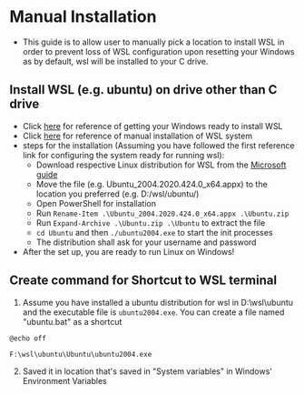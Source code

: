 # Manual Installation
- This guide is to allow user to manually pick a location to install WSL in order to prevent loss of WSL configuration upon resetting your Windows as by default, wsl will be installed to your C drive.

## Install WSL (e.g. ubuntu) on drive other than C drive
- Click [here](https://docs.microsoft.com/en-us/windows/wsl/install-manual#step-4---download-the-linux-kernel-update-package) for reference of getting your Windows ready to install WSL
- Click [here](https://docs.microsoft.com/en-us/windows/wsl/install-on-server) for reference of manual installation of WSL system
- steps for the installation (Assuming you have followed the first reference link for configuring the system ready for running wsl):
  - Download respective Linux distribution for WSL from the [Microsoft guide](https://docs.microsoft.com/en-us/windows/wsl/install-manual#step-4---download-the-linux-kernel-update-package)
  - Move the file (e.g. Ubuntu_2004.2020.424.0_x64.appx) to the location you preferred (e.g. D:/wsl/ubuntu/)
  - Open PowerShell for installation
  - Run `Rename-Item .\Ubuntu_2004.2020.424.0_x64.appx .\Ubuntu.zip`
  - Run `Expand-Archive .\Ubuntu.zip .\Ubuntu` to extract the file
  - `cd Ubuntu` and then `./ubuntu2004.exe` to start the init processes
  - The distribution shall ask for your username and password
- After the set up, you are ready to run Linux on Windows!



## Create command for Shortcut to WSL terminal
1. Assume you have installed a ubuntu distribution for wsl in D:\wsl\ubuntu and the executable file is `ubuntu2004.exe`. You can create a file named "ubuntu.bat" as a shortcut
```
@echo off

F:\wsl\ubuntu\Ubuntu\ubuntu2004.exe
```
2. Saved it in location that's saved in "System variables" in Windows' Environment Variables
